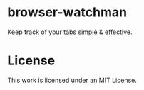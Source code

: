 # browser-watchman

Keep track of your tabs simple & effective.

# License

This work is licensed under an MIT License.
